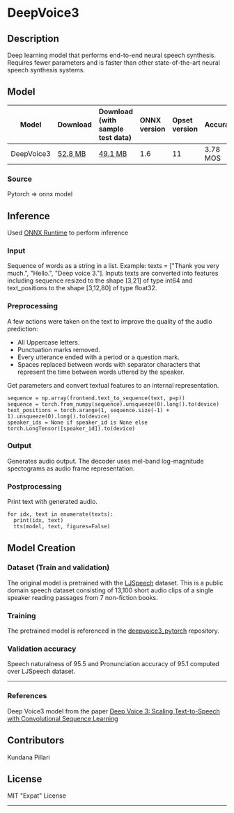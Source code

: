 # DeepVoice3

## Description
Deep learning model that performs end-to-end neural speech synthesis. Requires fewer parameters and is faster than other state-of-the-art neural speech synthesis systems.

## Model

|Model        |Download  | Download (with sample test data)|ONNX version|Opset version|Accuracy|
|-------------|:--------------|:--------------|:--------------|:--------------|:--------------|
|DeepVoice3      | [52.8 MB](audio/deepvoice3/model/deepvoice3-11.onnx) | [49.1 MB](audio/deepvoice3/model/deepvoice3-11.tar.gz) |1.6| 11|3.78 MOS|

### Source
Pytorch => onnx model

## Inference
Used [ONNX Runtime](https://github.com/microsoft/onnxruntime) to perform inference

### Input
Sequence of words as a string in a list. Example: texts = ["Thank you very much.", "Hello.", "Deep voice 3."]. Inputs texts are converted into features including sequence resized to the shape [3,21] of type int64 and text_positions to the shape [3,12,80] of type float32. 

### Preprocessing
A few actions were taken on the text to improve the quality of the audio prediction:
* All Uppercase letters.
* Punctuation marks removed.
* Every utterance ended with a period or a question mark.
* Spaces replaced between words with separator characters that represent the time between words uttered by the speaker.

Get parameters and convert textual features to an internal representation.
``` 
sequence = np.array(frontend.text_to_sequence(text, p=p))
sequence = torch.from_numpy(sequence).unsqueeze(0).long().to(device)
text_positions = torch.arange(1, sequence.size(-1) + 1).unsqueeze(0).long().to(device)
speaker_ids = None if speaker_id is None else torch.LongTensor([speaker_id]).to(device)
```

### Output
Generates audio output. The decoder uses mel-band log-magnitude spectograms as audio frame representation.

### Postprocessing
Print text with generated audio. 
```
for idx, text in enumerate(texts):
  print(idx, text)
  tts(model, text, figures=False)
```

## Model Creation

### Dataset (Train and validation)
The original model is pretrained with the [LJSpeech](https://keithito.com/LJ-Speech-Dataset/) dataset. This is a public domain speech dataset consisting of 13,100 short audio clips of a single speaker reading passages from 7 non-fiction books.

### Training
The pretrained model is referenced in the [deepvoice3_pytorch](https://github.com/r9y9/deepvoice3_pytorch) repository. 

### Validation accuracy
Speech naturalness of 95.5 and Pronunciation accuracy of 95.1 computed over LJSpeech dataset.
<hr>

### References
Deep Voice3 model from the paper [Deep Voice 3: Scaling Text-to-Speech with Convolutional Sequence Learning](https://arxiv.org/abs/1710.07654)

## Contributors
Kundana Pillari 

## License
MIT "Expat" License 
<hr>
